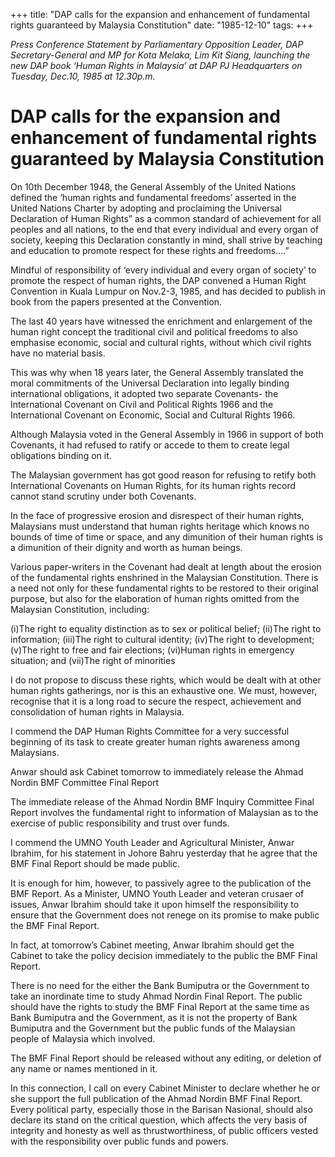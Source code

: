 +++ 
title: "DAP calls for the expansion and enhancement of fundamental rights guaranteed by Malaysia Constitution"
date: "1985-12-10"
tags:
+++

_Press Conference Statement by Parliamentary Opposition Leader, DAP Secretary-General and MP for Kota Melaka, Lim Kit Siang, launching the new DAP book ‘Human Rights in Malaysia’ at DAP PJ Headquarters on Tuesday, Dec.10, 1985 at 12.30p.m._

# DAP calls for the expansion and enhancement of fundamental rights guaranteed by Malaysia Constitution

On 10th December 1948, the General Assembly of the United Nations defined the ‘human rights and fundamental freedoms’ asserted in the United Nations Charter by adopting and proclaiming the Universal Declaration of Human Rights” as a common standard of achievement for all peoples and all nations, to the end that every individual and every organ of society, keeping this Declaration constantly in mind, shall strive by teaching and education to promote respect for these rights and freedoms….”</u>

Mindful of responsibility of ‘every individual and every organ of society’ to promote the respect of human rights, the DAP convened a Human Right Convention in Kuala Lumpur on Nov.2-3, 1985, and has decided to publish in book from the papers presented at the Convention.

The last 40 years have witnessed the enrichment and enlargement of the human right concept the traditional civil and political freedoms to also emphasise economic, social and cultural rights, without which civil rights have no material basis.

This was why when 18 years later, the General Assembly translated the moral commitments of the Universal Declaration into legally binding international obligations, it adopted two separate Covenants- the International Covenant on Civil and Political Rights 1966 and the International Covenant on Economic, Social and Cultural Rights 1966.

Although Malaysia voted in the General Assembly in 1966 in support of both Covenants, it had refused to ratify or accede to them to create legal obligations binding on it.

The Malaysian government has got good reason for refusing to retify both International Covenants on Human Rights, for its human rights record cannot stand scrutiny under both Covenants.

In the face of progressive erosion and disrespect of their human rights, Malaysians must understand that human rights heritage which knows no bounds of time of time or space, and any dimunition of their human rights is a dimunition of their dignity and worth as human beings.

Various paper-writers in the Covenant had dealt at length about the erosion of the fundamental rights enshrined in the Malaysian Constitution.
There is a need not only for these fundamental rights to be restored to their original purpose, but also for the elaboration of human rights omitted from the Malaysian Constitution, including:

(i)The right to equality distinction as to sex or political belief;
(ii)The right to information;
(iii)The right to cultural identity;
(iv)The right to development;
(v)The right to free and fair elections;
(vi)Human rights in emergency situation; and
(vii)The right of minorities

I do not propose to discuss these rights, which would be dealt with at other human rights gatherings, nor is this an exhaustive one. We must, however, recognise that it is a long road to secure the respect, achievement and consolidation of human rights in Malaysia.

I commend the DAP Human Rights Committee for a very successful beginning of its task to create greater human rights awareness among Malaysians.

Anwar should ask Cabinet tomorrow to immediately release the Ahmad Nordin BMF Committee Final Report

The immediate release of the Ahmad Nordin BMF Inquiry Committee Final Report involves the fundamental right to information of Malaysian as to the exercise of public responsibility and trust over funds.

I commend the UMNO Youth Leader and Agricultural Minister, Anwar Ibrahim, for his statement in Johore Bahru yesterday that he agree that the BMF Final Report should be made public.

It is enough for him, however, to passively agree to the publication of the BMF Report. As a Minister, UMNO Youth Leader and veteran crusaer of issues, Anwar Ibrahim should take it upon himself the responsibility to ensure that the Government does not renege on its promise to make public the BMF Final Report.

In fact, at tomorrow’s Cabinet meeting, Anwar Ibrahim should get the Cabinet to take the policy decision immediately to the public the BMF Final Report.

There is no need for the either the Bank Bumiputra or the Government to take an inordinate time to study Ahmad Nordin Final Report. The public should have the rights to study the BMF Final Report at the same time as Bank Bumiputra and the Government, as it is not the property of Bank Bumiputra and the Government but the public funds of the Malaysian people of Malaysia which involved.

The BMF Final Report should be released without any editing, or deletion of any name or names mentioned in it.

In this connection, I call on every Cabinet Minister to declare whether he or she support the full publication of the Ahmad Nordin BMF Final Report. Every political party, especially those in the Barisan Nasional, should also declare its stand on the critical question, which affects the very basis of integrity and honesty as well as thrustworthiness, of public officers vested with the responsibility over public funds and powers.
 
